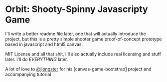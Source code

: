 Orbit: Shooty-Spinny Javascripty Game
=====================================

I'll write a better readme file later, one that will actually introduce the project, but this is a pretty simple shooter game proof-of-concept prototype based in javascript and html5 canvas.

MIT License and all that shit, I'll also actually include real licensing and stuff later. I'll do *EVERYTHING* later.

A lot of love to [@jlongster][0] for his [canvas-game-bootstrap[1] project and accompanying tutorial

[0]: http://www.twitter.com/jlongster
[1]: https://github.com/jlongster/canvas-game-bootstrap
